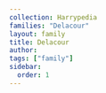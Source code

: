 ```yaml
---
collection: Harrypedia
families: "Delacour"
layout: family
title: Delacour
author: 
tags: ["family"]
sidebar:
  order: 1
---
```



